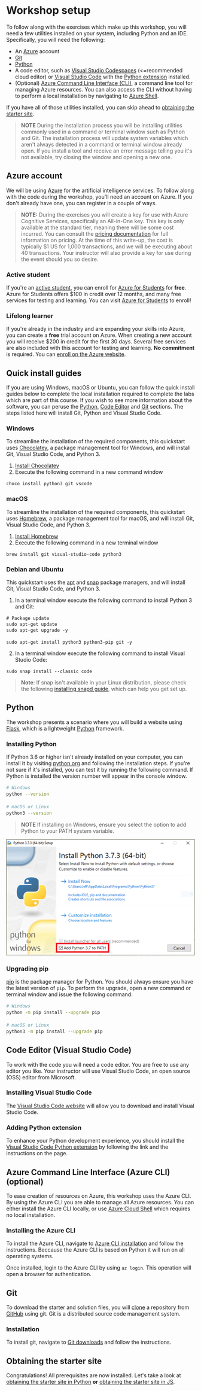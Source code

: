 # Workshop setup

To follow along with the exercises which make up this workshop, you will need a few utilities installed on your system, including Python and an IDE. Specifically, you will need the following:

- An [Azure](https://azure.microsoft.com/) account
- [Git](https://git-scm.com/)
- [Python](https://python.org)
- A code editor, such as [Visual Studio Codespaces](https://visualstudio.microsoft.com/services/visual-studio-codespaces/) (<=recommended cloud editor) or [Visual Studio Code](https://code.visualstudio.com/) with the [Python extension](https://marketplace.visualstudio.com/items?itemName=ms-python.python) installed.
- (Optional) [Azure Command Line Interface (CLI)](https://docs.microsoft.com/cli/azure/install-azure-cli?view=azure-cli-latest), a command line tool for managing Azure resources. You can also access the CLI without having to perform a local installation by navigating to [Azure Shell](https://shell.azure.com).

If you have all of those utilities installed, you can skip ahead to [obtaining the starter site](./starting-site.md).

> **NOTE** During the installation process you will be installing utilities commonly used in a command or terminal window such as Python and Git. The installation process will update system variables which aren't always detected in a command or terminal window already open. If you install a tool and receive an error message telling you it's not available, try closing the window and opening a new one.

## Azure account

We will be using [Azure](https://azure.microsoft.com/) for the artificial intelligence services. To follow along with the code during the workshop, you'll need an account on Azure. If you don't already have one, you can register in a couple of ways.

> **NOTE:** During the exercises you will create a key for use with Azure Cognitive Services, specifically an All-in-One key. This key is only available at the standard tier, meaning there will be some cost incurred. You can consult the [pricing documentation](https://azure.microsoft.com/pricing/details/cognitive-services/) for full information on pricing. At the time of this write-up, the cost is typically $1 US for 1,000 transactions, and we will be executing about 40 transactions. Your instructor will also provide a key for use during the event should you so desire.

### Active student

If you're an [active student](https://azure.microsoft.com/free/free-account-students-faq/), you can enroll for [Azure for Students](https://aka.ms/a4s) for **free**. Azure for Students offers $100 in credit over 12 months, and many free services for testing and learning. You can visit [Azure for Students](https://aka.ms/a4s) to enroll!

### Lifelong learner

If you're already in the industry and are expanding your skills into Azure, you can create a **free** trial account on Azure. When creating a new account you will receive $200 in credit for the first 30 days. Several free services are also included with this account for testing and learning. **No commitment** is required. You can [enroll on the Azure website](https://azure.microsoft.com/free/).

## Quick install guides

If you are using Windows, macOS or Ubuntu, you can follow the quick install guides below to complete the local installation required to complete the labs which are part of this course. If you wish to see more information about the software, you can peruse the [Python](#python), [Code Editor](#code-editor-visual-studio-code) and [Git](#git) sections. The steps listed here will install Git, Python and Visual Studio Code.

### Windows

To streamline the installation of the required components, this quickstart uses [Chocolatey](https://chocolatey.org/), a package management tool for Windows, and will install Git, Visual Studio Code, and Python 3.

1. [Install Chocolatey](https://chocolatey.org/install)
2. Execute the following command in a new command window

``` shell
choco install python3 git vscode
```

### macOS

To streamline the installation of the required components, this quickstart uses [Homebrew](https://brew.sh/), a package management tool for macOS, and will install Git, Visual Studio Code, and Python 3.

1. [Install Homebrew](https://brew.sh/)
2. Execute the following command in a new terminal window

``` shell
brew install git visual-studio-code python3
```

### Debian and Ubuntu

This quickstart uses the [apt](https://help.ubuntu.com/community/AptGet/Howto) and [snap](https://snapcraft.io/) package managers, and will install Git, Visual Studio Code, and Python 3.

1. In a terminal window execute the following command to install Python 3 and Git:

``` shell
# Package update
sudo apt-get update
sudo apt-get upgrade -y

sudo apt-get install python3 python3-pip git -y
```

2. In a terminal window execute the following command to install Visual Studio Code:

``` shell
sudo snap install --classic code
```

> **Note**: If snap isn't available in your Linux distribution, please check the following [installing snapd guide](https://snapcraft.io/docs/installing-snapd), which can help you get set up.

## Python

The workshop presents a scenario where you will build a website using [Flask](https://palletsprojects.com/p/flask/), which is a lightweight [Python](https://python.org) framework.

### Installing Python

If Python 3.6 or higher isn't already installed on your computer, you can install it by visiting [python.org](https://python.org) and following the installation steps. If you're not sure if it's installed, you can test it by running the following command. If Python is installed the version number will appear in the console window.

``` bash
# Windows
python --version

# macOS or Linux
python3 --version
```

> **NOTE** If installing on Windows, ensure you select the option to add Python to your PATH system variable.

![Dialog box for installing Python showing PATH option selected](./images/vision_python.png)

### Upgrading pip

[pip](https://pypi.org/) is the package manager for Python. You should always ensure you have the latest version of `pip`. To perform the upgrade, open a new command or terminal window and issue the following command:

``` bash
# Windows
python -m pip install --upgrade pip

# macOS or Linux
python3 -m pip install --upgrade pip
```

## Code Editor (Visual Studio Code)

To work with the code you will need a code editor. You are free to use any editor you like. Your instructor will use Visual Studio Code, an open source (OSS) editor from Microsoft.

### Installing Visual Studio Code

The [Visual Studio Code website](https://code.visualstudio.com/) will allow you to download and install Visual Studio Code.

### Adding Python extension

To enhance your Python development experience, you should install the [Visual Studio Code Python extension](https://marketplace.visualstudio.com/items?itemName=ms-python.python) by following the link and the instructions on the page.

## Azure Command Line Interface (Azure CLI) (optional)

To ease creation of resources on Azure, this workshop uses the Azure CLI. By using the Azure CLI you are able to manage all Azure resources. You can either install the Azure CLI locally, or use [Azure Cloud Shell](https://shell.auzre.com) which requires no local installation.

### Installing the Azure CLI

To install the Azure CLI, navigate to [Azure CLI installation](https://docs.microsoft.com/cli/azure/install-azure-cli?view=azure-cli-latest) and follow the instructions. Beccause the Azure CLI is based on Python it will run on all operating systems.

Once installed, login to the Azure CLI by using `az login`. This operation will open a browser for authentication.

## Git

To download the starter and solution files, you will [clone](https://help.github.com/en/articles/cloning-a-repository) a repository from [GitHub](https://github.com) using git. Git is a distributed source code management system.

### Installation

To install git, navigate to [Git downloads](https://git-scm.com/downloads) and follow the instructions.

## Obtaining the starter site

Congratulations! All prerequisites are now installed. Let's take a look at [obtaining the starter site in Python](./starting-site_python.md) **or** [obtaining the starter site in JS](./starting-site_js.md).
